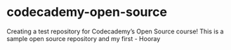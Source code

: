 # codecademy-open-source
Creating a test repository for Codecademy’s Open Source course!
This is a sample open source repository and my first - Hooray
